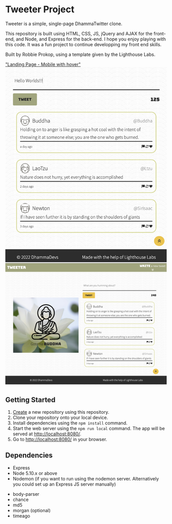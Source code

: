 # Tweeter Project

Tweeter is a simple, single-page DhammaTwitter clone.

This repository is built using HTML, CSS, JS, jQuery and AJAX for the front-end, and Node, and Express for the back-end. I hope you enjoy playing with this code. It was a fun project to continue developping my front end skills.

Built by Robbie Prokop, using a template given by the Lighthouse Labs.

["Landing Page - Mobile with hover"](https://github.com/RobbieProkop/tweeter/blob/master/docs/1.%20Landing%20Page%20-%20Mobile.png)
!["Tweet Section - Mobile with button hover"](https://github.com/RobbieProkop/tweeter/blob/master/docs/2.%20Tweet%20Section%20-%20Mobile.png)
!["Landing Page - Desktop"](https://github.com/RobbieProkop/tweeter/blob/master/docs/3.%20Landing%20Page%20-%20Desktop.png)

## Getting Started

1. [Create](https://docs.github.com/en/repositories/creating-and-managing-repositories/creating-a-repository-from-a-template) a new repository using this repository.
2. Clone your repository onto your local device.
3. Install dependencies using the `npm install` command.
4. Start the web server using the `npm run local` command. The app will be served at <http://localhost:8080/>.
5. Go to <http://localhost:8080/> in your browser.

## Dependencies

- Express
- Node 5.10.x or above
- Nodemon (if you want to run using the nodemon server. Alternatively you could set up an Express JS server manually)
<!-- these dependencies bellow can be installed using npm install -->
- body-parser
- chance
- md5
- morgan (optional)
- timeago
